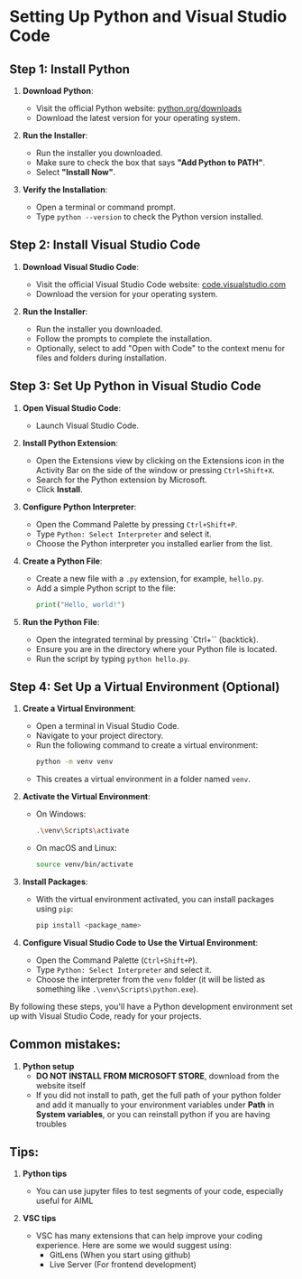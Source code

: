 # Setting Up Python and Visual Studio Code

## Step 1: Install Python

1. **Download Python**:

   - Visit the official Python website: [python.org/downloads](https://www.python.org/downloads/)
   - Download the latest version for your operating system.

2. **Run the Installer**:

   - Run the installer you downloaded.
   - Make sure to check the box that says **"Add Python to PATH"**.
   - Select **"Install Now"**.

3. **Verify the Installation**:
   - Open a terminal or command prompt.
   - Type `python --version` to check the Python version installed.

## Step 2: Install Visual Studio Code

1. **Download Visual Studio Code**:

   - Visit the official Visual Studio Code website: [code.visualstudio.com](https://code.visualstudio.com/)
   - Download the version for your operating system.

2. **Run the Installer**:
   - Run the installer you downloaded.
   - Follow the prompts to complete the installation.
   - Optionally, select to add "Open with Code" to the context menu for files and folders during installation.

## Step 3: Set Up Python in Visual Studio Code

1. **Open Visual Studio Code**:

   - Launch Visual Studio Code.

2. **Install Python Extension**:

   - Open the Extensions view by clicking on the Extensions icon in the Activity Bar on the side of the window or pressing `Ctrl+Shift+X`.
   - Search for the Python extension by Microsoft.
   - Click **Install**.

3. **Configure Python Interpreter**:

   - Open the Command Palette by pressing `Ctrl+Shift+P`.
   - Type `Python: Select Interpreter` and select it.
   - Choose the Python interpreter you installed earlier from the list.

4. **Create a Python File**:

   - Create a new file with a `.py` extension, for example, `hello.py`.
   - Add a simple Python script to the file:
     ```python
     print("Hello, world!")
     ```

5. **Run the Python File**:
   - Open the integrated terminal by pressing `Ctrl+`` (backtick).
   - Ensure you are in the directory where your Python file is located.
   - Run the script by typing `python hello.py`.

## Step 4: Set Up a Virtual Environment (Optional)

1. **Create a Virtual Environment**:

   - Open a terminal in Visual Studio Code.
   - Navigate to your project directory.
   - Run the following command to create a virtual environment:
     ```bash
     python -m venv venv
     ```
   - This creates a virtual environment in a folder named `venv`.

2. **Activate the Virtual Environment**:

   - On Windows:
     ```bash
     .\venv\Scripts\activate
     ```
   - On macOS and Linux:
     ```bash
     source venv/bin/activate
     ```

3. **Install Packages**:

   - With the virtual environment activated, you can install packages using `pip`:
     ```bash
     pip install <package_name>
     ```

4. **Configure Visual Studio Code to Use the Virtual Environment**:
   - Open the Command Palette (`Ctrl+Shift+P`).
   - Type `Python: Select Interpreter` and select it.
   - Choose the interpreter from the `venv` folder (it will be listed as something like `.\venv\Scripts\python.exe`).

By following these steps, you'll have a Python development environment set up with Visual Studio Code, ready for your projects.

## Common mistakes:

1. **Python setup**
   - **DO NOT INSTALL FROM MICROSOFT STORE**, download from the website itself
   - If you did not install to path, get the full path of your python folder and add it manually to your environment variables under **Path** in **System variables**, or you can reinstall python if you are having troubles

## Tips:

1. **Python tips**

   - You can use jupyter files to test segments of your code, especially useful for AIML

2. **VSC tips**
   - VSC has many extensions that can help improve your coding experience. Here are some we would suggest using:
     - GitLens (When you start using github)
     - Live Server (For frontend development)
